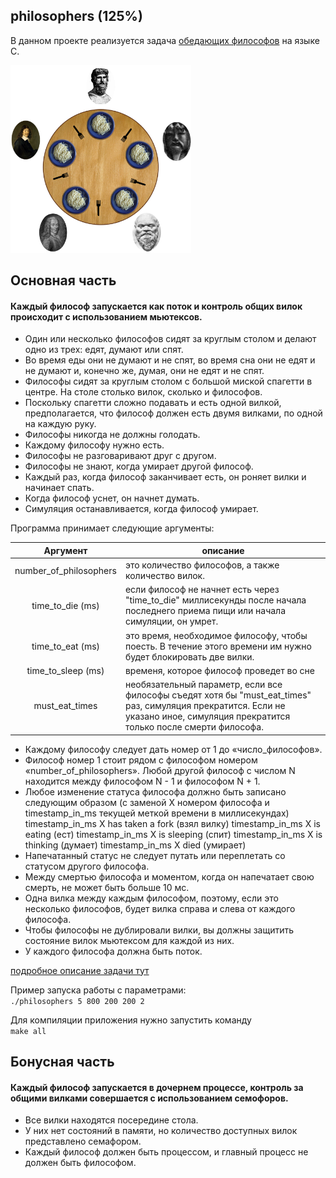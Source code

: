 ## philosophers (125%)

В данном проекте реализуется задача [обедающих философов](https://ru.wikipedia.org/wiki/%D0%97%D0%B0%D0%B4%D0%B0%D1%87%D0%B0_%D0%BE%D0%B1_%D0%BE%D0%B1%D0%B5%D0%B4%D0%B0%D1%8E%D1%89%D0%B8%D1%85_%D1%84%D0%B8%D0%BB%D0%BE%D1%81%D0%BE%D1%84%D0%B0%D1%85) на языке С.

<img src="philosophers_example.png" height="300"/>
<p>

## Основная часть
#### Каждый философ запускается как поток и контроль общих вилок происходит с использованием мьютексов.

* Один или несколько философов сидят за круглым столом и делают одно из трех: едят, думают или спят.
* Во время еды они не думают и не спят, во время сна они не едят и не думают и, конечно же, думая, они не едят и не спят.
* Философы сидят за круглым столом с большой миской спагетти в центре.
На столе столько вилок, сколько и философов.
* Поскольку спагетти сложно подавать и есть одной вилкой, предполагается, что философ должен есть двумя вилками, по одной на каждую руку.
* Философы никогда не должны голодать.
* Каждому философу нужно есть.
* Философы не разговаривают друг с другом.
* Философы не знают, когда умирает другой философ.
* Каждый раз, когда философ заканчивает есть, он роняет вилки и начинает спать.
* Когда философ уснет, он начнет думать.
* Симуляция останавливается, когда философ умирает.

Программа принимает следующие аргументы: 

| Аргумент      | описание  |
|:-------------:|---------------|
| number_of_philosophers    | это количество философов, а также количество вилок. |
| time_to_die (ms)          | если философ не начнет есть  через "time_to_die" миллисекунды после начала последнего приема пищи или начала симуляции, он умрет. |
| time_to_eat (ms)          | это время, необходимое философу, чтобы поесть. В течение этого времени им нужно будет блокировать две вилки. |
| time_to_sleep (ms)        | временя, которое философ проведет во сне |
| must_eat_times            | необязательный параметр, если все философы съедят хотя бы "must_eat_times" раз, симуляция прекратится. Если не указано иное, симуляция прекратится только после смерти философа. |

* Каждому философу следует дать номер от 1 до «число_философов».
* Философ номер 1 стоит рядом с философом номером «number_of_philosophers». Любой другой философ с числом N находится между философом N - 1 и философом N + 1.
* Любое изменение статуса философа должно быть записано следующим образом (с заменой X номером философа и timestamp_in_ms текущей меткой времени в миллисекундах)
timestamp_in_ms X has taken a fork (взял вилку)
timestamp_in_ms X is eating (ест)
timestamp_in_ms X is sleeping (спит)
timestamp_in_ms X is thinking (думает)
timestamp_in_ms X died (умирает)
* Напечатанный статус не следует путать или переплетать со статусом другого философа.
* Между смертью философа и моментом, когда он напечатает свою смерть, не может быть больше 10 мс.
* Одна вилка между каждым философом, поэтому, если это несколько философов, будет вилка справа и слева от каждого философа.
* Чтобы философы не дублировали вилки, вы должны защитить состояние вилок мьютексом для каждой из них.
* У каждого философа должна быть поток.

[подробное описание задачи тут](en.subject.pdf)

Пример запуска работы с параметрами: \
```./philosophers 5 800 200 200 2```  <br>

Для компиляции приложения нужно запустить команду \
```make all```  <br>

## Бонусная часть
#### Каждый философ запускается в дочернем процессе, контроль за общими вилками совершается с использованием семофоров.

* Все вилки находятся посередине стола.
* У них нет состояний в памяти, но количество доступных вилок представлено семафором.
* Каждый философ должен быть процессом, и главный процесс не должен быть философом.
